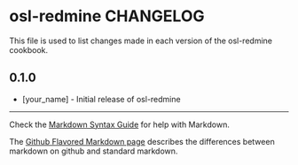 osl-redmine CHANGELOG
=====================

This file is used to list changes made in each version of the osl-redmine cookbook.

0.1.0
-----
- [your_name] - Initial release of osl-redmine

- - -
Check the [Markdown Syntax Guide](http://daringfireball.net/projects/markdown/syntax) for help with Markdown.

The [Github Flavored Markdown page](http://github.github.com/github-flavored-markdown/) describes the differences between markdown on github and standard markdown.
